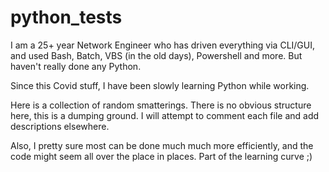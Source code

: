 # python_tests
I am a 25+ year Network Engineer who has driven everything via CLI/GUI, and used Bash, Batch, VBS (in the old days), Powershell and more. But haven't really done any Python.

Since this Covid stuff, I have been slowly learning Python while working.

Here is a collection of random smatterings. There is no obvious structure here, this is a dumping ground. I will attempt to comment each file and add descriptions elsewhere.

Also, I pretty sure most can be done much much more efficiently, and the code might seem all over the place in places. Part of the learning curve ;)